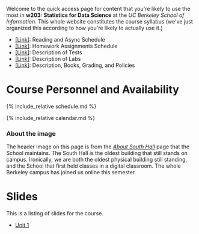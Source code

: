 Welcome to the quick access page for content that you're likely to use the most in **w203: Statistics for Data Science** at the *UC Berkeley School of Information*. This whole website constitutes the course syllabus (we've just organized this according to how you're likely to actually use it.)

- [[Link]](./schedule.md): Reading and Async Schedule
- [[Link]](./assignments.md): Homework Assignments Schedule 
- [[Link]](./tests/index.md): Description of Tests 
- [[Link]](./labs/labs.md): Description of Labs 
- [[Link]](./syllabus.md): Description, Books, Grading, and Policies

# Course Personnel and Availability 

{% include_relative schedule.md %}

{% include_relative calendar.md %}

### About the image 
The header image on this page is from the [*About South Hall*](https://www.ischool.berkeley.edu/about/southhall) page that the School maintains. The South Hall is the oldest building that still stands on campus. Ironically, we are both the oldest physical building still standing, and the School that first held classes in a digital classroom. The whole Berkeley campus has joined us online this semester. 

# Slides 

This is a listing of slides for the course. 

- [Unit 1](./unit_01.html)